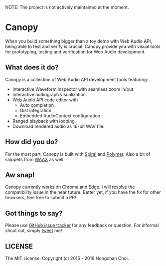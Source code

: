 NOTE: The project is not actively maintained at the moment.

# Canopy

When you build something bigger than a toy demo with Web Audio API, being able to test and verify is crucial. Canopy provide you with visual tools for prototyping, testing and verification for Web Audio development.


## What does it do?

Canopy is a collection of Web Audio API development tools featuring:
  - Interactive Waveform inspector with seamless zoom in/out.
  - Interactive audiograph visualization.
  - Web Audio API code editor with
      + Auto completion
      + Gist integration
      + Embedded AudioContext configuration
  - Ranged playback with looping.
  - Download rendered audio as 16-bit WAV file.


## How did you do?

For the most part, Canopy is built with [Spiral](https://github.com/hoch/spiral) and [Polymer](https://www.polymer-project.org/1.0/). Also a bit of snippets from [WAAX](http://hoch.github.io/WAAX/) as well.


## Aw snap!

Canopy currently works on Chrome and Edge. I will resolve the compatibility issue in the near future. Better yet, if you have the fix for other browsers, feel free to submit a PR!


## Got things to say?

Please use [GitHub issue tracker](https://github.com/hoch/canopy/issues) for any feedback or question. For informal shout out, simply [tweet](https://twitter.com/hochsays) me!


## LICENSE

The MIT License. Copyright (c) 2015 - 2016 Hongchan Choi.
